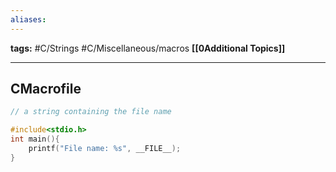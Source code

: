 ```yaml
---
aliases:
---
```

**tags:** #C/Strings #C/Miscellaneous/macros 
**[[0Additional Topics]]**

---
## CMacrofile
```C
// a string containing the file name 

#include<stdio.h>
int main(){
    printf("File name: %s", __FILE__);
}
```